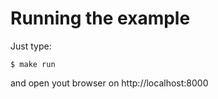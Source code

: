Running the example
===================

Just type:

	$ make run

and open yout browser on http://localhost:8000

